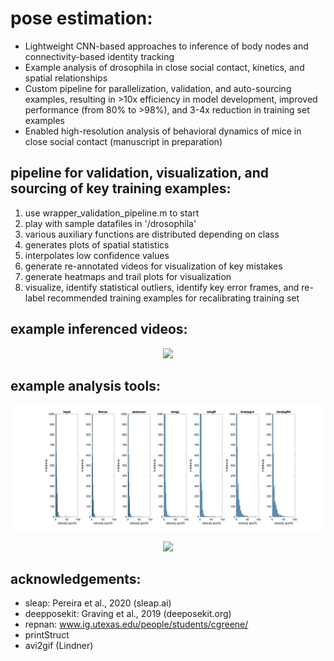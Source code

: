 # pose estimation:
- Lightweight CNN-based approaches to inference of body nodes and connectivity-based identity tracking
- Example analysis of drosophila in close social contact, kinetics, and spatial relationships
- Custom pipeline for parallelization, validation, and auto-sourcing examples, resulting in >10x efficiency in model development, improved performance (from 80% to >98%), and 3-4x reduction in training set examples
- Enabled high-resolution analysis of behavioral dynamics of mice in close social contact (manuscript in preparation)

## pipeline for validation, visualization, and sourcing of key training examples:
1. use wrapper_validation_pipeline.m to start
2. play with sample datafiles in '/drosophila'
3. various auxiliary functions are distributed depending on class
4. generates plots of spatial statistics
5. interpolates low confidence values
6. generate re-annotated videos for visualization of key mistakes
7. generate heatmaps and trail plots for visualization
8. visualize, identify statistical outliers, identify key error frames, and re-label recommended training examples for recalibrating training set

## example inferenced videos:
<p align="center">
<img src="example_movies_processed/PairS1_20190128_113421.120s_ann_samplecrop2.gif">
</p>

## example analysis tools:
<p align="center">
<img src="example_figures/fig5.png">
</p>

<p align="center">
<img src="example_figures/hm_1-1.gif">
</p>

## acknowledgements:
- sleap: Pereira et al., 2020 (sleap.ai)
- deepposekit: Graving et al., 2019 (deeposekit.org)
- repnan: www.ig.utexas.edu/people/students/cgreene/
- printStruct
- avi2gif (Lindner)
